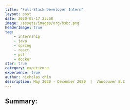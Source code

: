 ```yaml
---
title: "Full-Stack Developer Intern" 
layout: post 
date: 2020-05-17 23:50
image: /assets/images/org/hsbc.png
headerImage: true
tag: 
    - internship 
    - java 
    - spring
    - react
    - pcf
    - docker
star: true
category: experience 
experience: true
author: nicholas chin
description: May 2020 - December 2020  |  Vancouver B.C 
--- 
```


## Summary: 

<!-- Intro -->

<!-- Verified Me -->

<!-- Credit Card Checks -->

<!-- Background Checks  -->